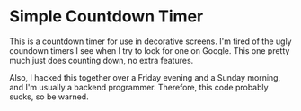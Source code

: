 # Simple Countdown Timer

This is a countdown timer for use in decorative screens. I'm tired of the ugly coundown timers I see when I try to look for one on Google. This one pretty much just does counting down, no extra features.

Also, I hacked this together over a Friday evening and a Sunday morning, and I'm usually a backend programmer. Therefore, this code probably sucks, so be warned.

